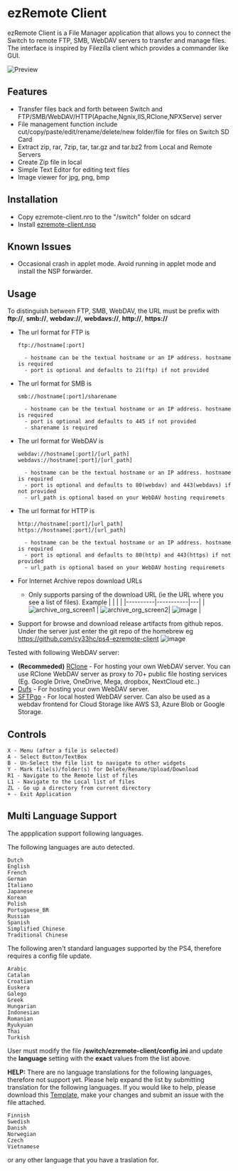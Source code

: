 # ezRemote Client

ezRemote Client is a File Manager application that allows you to connect the Switch to remote FTP, SMB, WebDAV servers to transfer  and manage files. The interface is inspired by Filezilla client which provides a commander like GUI.

![Preview](/screenshot.jpg)

## Features
 - Transfer files back and forth between Switch and FTP/SMB/WebDAV/HTTP(Apache,Ngnix,IIS,RClone,NPXServe) server
 - File management function include cut/copy/paste/edit/rename/delete/new folder/file for files on Switch SD Card
 - Extract zip, rar, 7zip, tar, tar.gz and tar.bz2 from Local and Remote Servers
 - Create Zip file in local
 - Simple Text Editor for editing text files
 - Image viewer for jpg, png, bmp

## Installation
 - Copy ezremote-client.nro to the "/switch" folder on sdcard
 - Install [ezremote-client.nsp](https://github.com/cy33hc/switch-ezremote-client/releases/download/1.00/ezremote-client.nsp)

## Known Issues
 - Occasional crash in applet mode. Avoid running in applet mode and install the NSP forwarder.

## Usage
To distinguish between FTP, SMB, WebDAV, the URL must be prefix with **ftp://**, **smb://**, **webdav://**, **webdavs://**, **http://**, **https://**

 - The url format for FTP is
   ```
   ftp://hostname[:port]

     - hostname can be the textual hostname or an IP address. hostname is required
     - port is optional and defaults to 21(ftp) if not provided
   ```

 - The url format for SMB is
   ```
   smb://hostname[:port]/sharename

     - hostname can be the textual hostname or an IP address. hostname is required
     - port is optional and defaults to 445 if not provided
     - sharename is required
   ```

 - The url format for WebDAV is
   ```
   webdav://hostname[:port]/[url_path]
   webdavs://hostname[:port]/[url_path]

     - hostname can be the textual hostname or an IP address. hostname is required
     - port is optional and defaults to 80(webdav) and 443(webdavs) if not provided
     - url_path is optional based on your WebDAV hosting requiremets
   ```
  
 - The url format for HTTP is
   ```
   http://hostname[:port]/[url_path]
   https://hostname[:port]/[url_path]

     - hostname can be the textual hostname or an IP address. hostname is required
     - port is optional and defaults to 80(http) and 443(https) if not provided
     - url_path is optional based on your WebDAV hosting requiremets
   ```

- For Internet Archive repos download URLs
  - Only supports parsing of the download URL (ie the URL where you see a list of files). Example
    |      |           |  |
    |----------|-----------|---|
    | ![archive_org_screen1](https://github.com/user-attachments/assets/b129b6cf-b938-4d7c-a3fa-61e1c633c1f6) | ![archive_org_screen2](https://github.com/user-attachments/assets/646106d1-e60b-4b35-b153-3475182df968)| ![image](https://github.com/user-attachments/assets/cad94de8-a694-4ef5-92a8-b87468e30adb) |

- Support for browse and download  release artifacts from github repos. Under the server just enter the git repo of the homebrew eg https://github.com/cy33hc/ps4-ezremote-client
  ![image](https://github.com/user-attachments/assets/f8e931ea-f1d1-4af8-aed5-b0dfe661a230)

Tested with following WebDAV server:
 - **(Recommeded)** [RClone](https://rclone.org/) - For hosting your own WebDAV server. You can use RClone WebDAV server as proxy to 70+ public file hosting services (Eg. Google Drive, OneDrive, Mega, dropbox, NextCloud etc..)
 - [Dufs](https://github.com/sigoden/dufs) - For hosting your own WebDAV server.
 - [SFTPgo](https://github.com/drakkan/sftpgo) - For local hosted WebDAV server. Can also be used as a webdav frontend for Cloud Storage like AWS S3, Azure Blob or Google Storage.

## Controls
```
X - Menu (after a file is selected)
A - Select Button/TextBox
B - Un-Select the file list to navigate to other widgets
Y - Mark file(s)/folder(s) for Delete/Rename/Upload/Download
R1 - Navigate to the Remote list of files
L1 - Navigate to the Local list of files
ZL - Go up a directory from current directory
+ - Exit Application
```

## Multi Language Support
The appplication support following languages.

The following languages are auto detected.
```
Dutch
English
French
German
Italiano
Japanese
Korean
Polish
Portuguese_BR
Russian
Spanish
Simplified Chinese
Traditional Chinese
```

The following aren't standard languages supported by the PS4, therefore requires a config file update.
```
Arabic
Catalan
Croatian
Euskera
Galego
Greek
Hungarian
Indonesian
Romanian
Ryukyuan
Thai
Turkish
```
User must modify the file **/switch/ezremote-client/config.ini** and update the **language** setting with the **exact** values from the list above.

**HELP:** There are no language translations for the following languages, therefore not support yet. Please help expand the list by submitting translation for the following languages. If you would like to help, please download this [Template](https://github.com/cy33hc/switch-ezremote-client/blob/master/lang/English.ini), make your changes and submit an issue with the file attached.
```
Finnish
Swedish
Danish
Norwegian
Czech
Vietnamese
```
or any other language that you have a traslation for.
